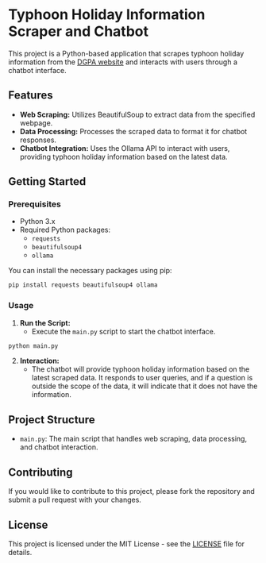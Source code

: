 # Typhoon Holiday Information Scraper and Chatbot

This project is a Python-based application that scrapes typhoon holiday information from the [DGPA website](https://www.dgpa.gov.tw/typh/daily/nds.html) and interacts with users through a chatbot interface.

## Features

- **Web Scraping:** Utilizes BeautifulSoup to extract data from the specified webpage.
- **Data Processing:** Processes the scraped data to format it for chatbot responses.
- **Chatbot Integration:** Uses the Ollama API to interact with users, providing typhoon holiday information based on the latest data.

## Getting Started

### Prerequisites

- Python 3.x
- Required Python packages:
  - `requests`
  - `beautifulsoup4`
  - `ollama`

You can install the necessary packages using pip:

```bash
pip install requests beautifulsoup4 ollama
```

### Usage

1. **Run the Script:**
   - Execute the `main.py` script to start the chatbot interface.

```bash
python main.py
```

2. **Interaction:**
   - The chatbot will provide typhoon holiday information based on the latest scraped data. It responds to user queries, and if a question is outside the scope of the data, it will indicate that it does not have the information.

## Project Structure

- `main.py`: The main script that handles web scraping, data processing, and chatbot interaction.

## Contributing

If you would like to contribute to this project, please fork the repository and submit a pull request with your changes.

## License

This project is licensed under the MIT License - see the [LICENSE](https://github.com/JT-427/TyphoonHolidayChatBot/blob/master/LICENSE) file for details.
